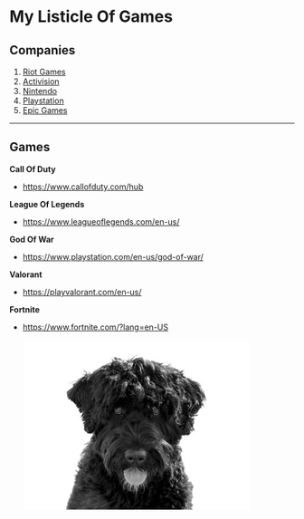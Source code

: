 
# My Listicle Of Games

## Companies
1. [Riot Games](https://www.riotgames.com/en)
2. [Activision](https://www.activision.com/?utm_source=404&utm_medium=redirect&utm_campaign=122222)
3. [Nintendo](https://www.nintendo.com/us/)
4. [Playstation](https://www.playstation.com/en-us/)
5. [Epic Games](https://store.epicgames.com/en-US/)
---
## Games
**Call Of Duty**
- https://www.callofduty.com/hub

**League Of Legends**
- https://www.leagueoflegends.com/en-us/

**God Of War**
- https://www.playstation.com/en-us/god-of-war/

**Valorant**
- https://playvalorant.com/en-us/

**Fortnite**
- https://www.fortnite.com/?lang=en-US

  ![fan image](Md-images/cassie.jpg)
